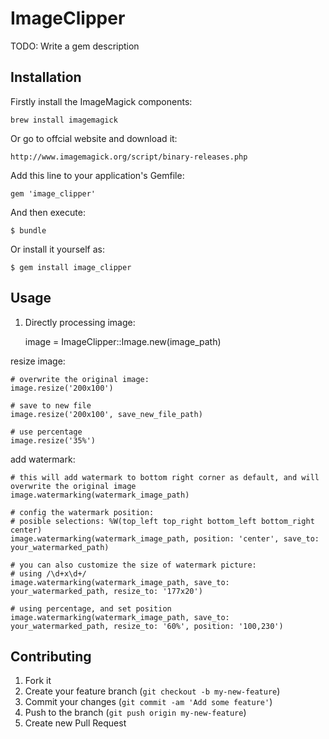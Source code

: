 # ImageClipper

TODO: Write a gem description

## Installation

Firstly install the ImageMagick components:

    brew install imagemagick

Or go to offcial website and download it:

    http://www.imagemagick.org/script/binary-releases.php

Add this line to your application's Gemfile:

    gem 'image_clipper'

And then execute:

    $ bundle

Or install it yourself as:

    $ gem install image_clipper

## Usage

1. Directly processing image:
    
    image = ImageClipper::Image.new(image_path)
		
resize image:

    # overwrite the original image:
    image.resize('200x100')
    
    # save to new file
    image.resize('200x100', save_new_file_path)
    
    # use percentage
    image.resize('35%')

add watermark:

    # this will add watermark to bottom right corner as default, and will overwrite the original image
    image.watermarking(watermark_image_path)

    # config the watermark position:
    # posible selections: %W(top_left top_right bottom_left bottom_right center)
    image.watermarking(watermark_image_path, position: 'center', save_to: your_watermarked_path)

    # you can also customize the size of watermark picture:
    # using /\d+x\d+/
    image.watermarking(watermark_image_path, save_to: your_watermarked_path, resize_to: '177x20')

    # using percentage, and set position
    image.watermarking(watermark_image_path, save_to: your_watermarked_path, resize_to: '60%', position: '100,230')

## Contributing

1. Fork it
2. Create your feature branch (`git checkout -b my-new-feature`)
3. Commit your changes (`git commit -am 'Add some feature'`)
4. Push to the branch (`git push origin my-new-feature`)
5. Create new Pull Request
